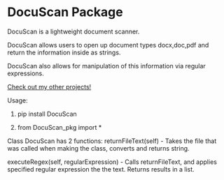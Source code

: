 # DocuScan Package

DocuScan is a lightweight document scanner.

DocuScan allows users to open up document types docx,doc,pdf and return the information inside as strings.

DocuScan also allows for manipulation of this information via regular expressions.

[Check out my other projects!](https://github.com/mutster)


Usage:

1. pip install DocuScan

2. from DocuScan_pkg import *

  Class DocuScan has 2 functions:
    returnFileText(self) - Takes the file that was called when making the class, converts and returns string.
    
   executeRegex(self, regularExpression) - Calls returnFileText, and applies specified regular expression the the text.  Returns results in a list.
